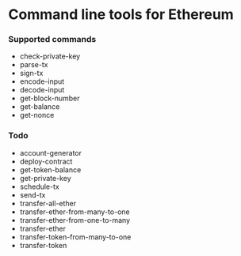 Command line tools for Ethereum
==========================

### Supported commands
* check-private-key
* parse-tx
* sign-tx
* encode-input
* decode-input
* get-block-number
* get-balance
* get-nonce

### Todo
* account-generator
* deploy-contract
* get-token-balance
* get-private-key
* schedule-tx
* send-tx
* transfer-all-ether
* transfer-ether-from-many-to-one
* transfer-ether-from-one-to-many
* transfer-ether
* transfer-token-from-many-to-one
* transfer-token
